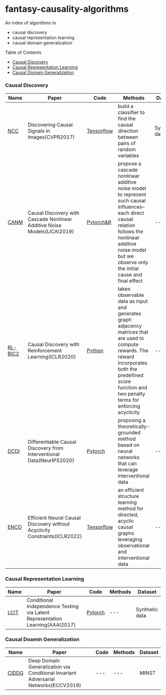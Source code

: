 # fantasy-causality-algorithms

An index of algorithms in
- causal discovery
- causal representation learning
- causal domain generalization


 Table of Contents

- [Causal Discovery](#causal-discovery)
- [Causal Representation Learning](#causal-representation-learning)
- [Causal Domain Generalization](#causal-domain-generalization)

### Causal Discovery
|Name|Paper|Code|Methods|Dataset
|---|---|---|---|---|
|[NCC](https://arxiv.org/pdf/1605.08179v2.pdf)|Discovering Causal Signals in Images(CVPR2017)|[Tensorflow](https://github.com/kyrs/NCC-experiments)|build a classifier to find the causal direction between pairs of random variables|Synthetic data|
|[CANM](https://www.ijcai.org/Proceedings/2019/0223.pdf)|Causal Discovery with Cascade Nonlinear Additive Noise Models(IJCAI2019)|[Pytorch&R](https://github.com/DMIRLAB-Group/CANM)|propose a cascade nonlinear additive noise model to represent such causal influences–each direct causal relation follows the nonlinear additive noise model but we observe only the initial cause and final effect|---|
|[RL-BIC2](https://arxiv.org/pdf/1906.04477v4.pdf)|Causal Discovery with Reinforcement Learning(ICLR2020)|[Python](https://github.com/huawei-noah/trustworthyAI)|takes observable data as input and generates graph adjacency matrices that are used to compute rewards. The reward incorporates both the predefined score function and two penalty terms for enforcing acyclicity|---|
|[DCDI](https://arxiv.org/pdf/2007.01754v2.pdf)|Differentiable Causal Discovery from Interventional Data(NeurIPS2020)|[Pytorch](https://github.com/slachapelle/dcdi)| proposing a theoretically-grounded method based on neural networks that can leverage interventional data|---|
|[ENCO](https://arxiv.org/pdf/2107.10483v3.pdf)|Efficient Neural Causal Discovery without Acyclicity Constraints(ICLR2022)|[Tensorflow](https://github.com/anony192847385/iclr2022_paper657)|an efficient structure learning method for directed, acyclic causal graphs leveraging observational and interventional data|---|

### Causal Representation Learning
|Name|Paper|Code|Methods|Dataset
|---|---|---|---|---|
|[LCIT](https://arxiv.org/pdf/2209.01547v1.pdf)|Conditional Independence Testing via Latent Representation Learning(AAAI2017)|[Pytorch](https://github.com/baosws/lcit)|---|Synthetic data

### Causal Doamin Generalization
|Name|Paper|Code|Methods|Dataset
|---|---|---|---|---|
|[CIDDG](https://openaccess.thecvf.com/content_ECCV_2018/papers/Ya_Li_Deep_Domain_Generalization_ECCV_2018_paper.pdf)|Deep Domain Generalization via Conditional Invariant Adversarial Networks(ECCV2018)|---|---|MINST

